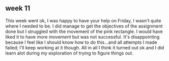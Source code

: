 ## week 11

This week went ok, I was happy to have your help on Friday, I wasn't quite where I needed to be. I did manage to get the objectives of the assignment done but I struggled with the movement of the pink rectangle. I would have liked it to have more movement but was not successful. It's disappointing because I feel like I should know how to do this...and all attempts I made failed; I'll keep working at it though. All in all I think it turned out ok and I did learn alot during my exploration of trying to figure things out. 